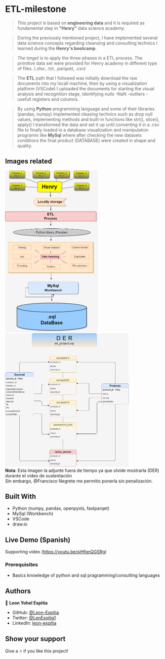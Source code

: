 # ETL-milestone
> This project is based on **engineering data** and it is required as fundamental step in **"Henry"** data science academy.

> During the previously mentioned project, I have implemented several data science concepts regarding cleansing and consulting technics I learned during the **Henry's bootcamp**.

> *The target* is to apply the three-phases in a ETL process. The primitive data set were provided for Henry academy in different type of files. (.xlsx, .txt, .parquet, .csv)

> The **ETL** path that I followed was initially download the raw documents into my locall machine, then by using a visualization platform (VSCode) I uploaded the documents for starting the visual analysis and recognition stage, identifying nulls -NaN -outliers -usefull  registers and columns. 

> By using **Python** programming language and some of their libraries (pandas, numpy) implemented cleasing technics such as drop null values, implementing methods and built-in functions like stri(), slice(), apply() I transformed the data and set it up until converting it in a .csv file to finally loaded in a database visualization and manipulation programm like **MySql** where after checking the new datasets conditions the final product (DATABASE) were created in shape and quality.

## Images related

<img src="img/ETL.png" width = 300>       <img src="img/DER.png" width = 400><br>
**Nota**: Esta imagen la adjunte fuera de tiempo ya que olvide mostrarla (DER) durante el video de sustentación<br> Sin embargo, @Francisco Negrete me permitio ponerla sin penalización.

## Built With

- Python (numpy, pandas, openpyxls, fastparqet)
- MySql (Workbench)
- VSCode
- draw.io

## Live Demo (Spanish)

Supporting video (https://youtu.be/siHfgnQGSRg)

### Prerequisites

- Basics knowledge of python and sql pragramming/consulting languages


## Authors

👤 **Leon Yohel Espitia**

- GitHub: [@Leon-Espitia](https://github.com/Leon-Espitia)
- Twitter: [@LenEspitia1](https://twitter.com/LenEspitia1)
- LinkedIn: [leon-espitia](https://www.linkedin.com/in/leon-espitia/)



## Show your support

Give a ⭐️ if you like this project!

